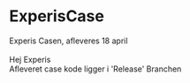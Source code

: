 # ExperisCase
Experis Casen, afleveres 18 april<br>
<br>
Hej Experis <br>
Afleveret case kode ligger i 'Release' Branchen
